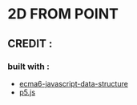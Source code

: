 
# 2D FROM POINT


## CREDIT :

### built with :

* [ecma6-javascript-data-structure](https://github.com/zesagata/ecma6-javascript-data-structure/blob/master/List/singleLinkedList.js)
* [p5.js](https://p5js.org/)


